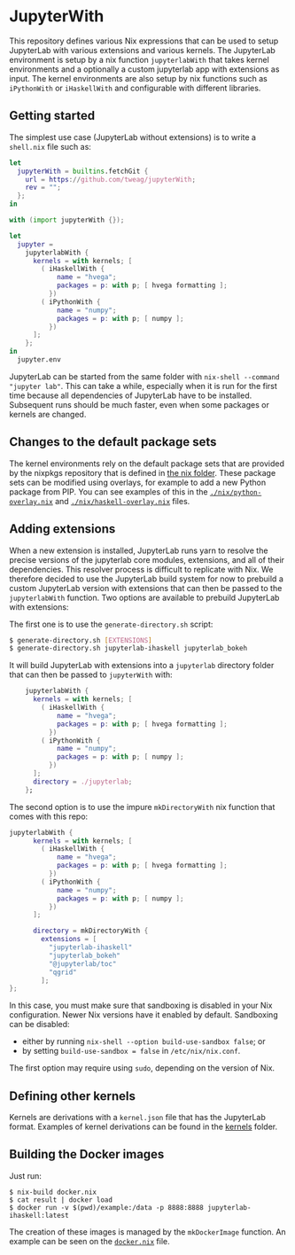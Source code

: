 # JupyterWith

This repository defines various Nix expressions that can be used to setup
JupyterLab with various extensions and various kernels. The JupyterLab
environment is setup by a nix function `jupyterlabWith` that takes kernel
environments and a optionally a custom jupyterlab app with extensions as input.
The kernel environments are also setup by nix functions such as `iPythonWith`
or `iHaskellWith` and configurable with different libraries.

## Getting started

The simplest use case (JupyterLab without extensions) is to write a `shell.nix`
file such as:

``` nix
let
  jupyterWith = builtins.fetchGit {
    url = https://github.com/tweag/jupyterWith;
    rev = "";
  };
in

with (import jupyterWith {});

let
  jupyter =
    jupyterlabWith {
      kernels = with kernels; [
        ( iHaskellWith {
            name = "hvega";
            packages = p: with p; [ hvega formatting ];
          })
        ( iPythonWith {
            name = "numpy";
            packages = p: with p; [ numpy ];
          })
      ];
    };
in
  jupyter.env
```

JupyterLab can be started from the same folder with `nix-shell --command
"jupyter lab"`. This can take a while, especially when it is run for the first
time because all dependencies of JupyterLab have to be installed. Subsequent
runs should be much faster, even when some packages or kernels are changed.

## Changes to the default package sets

The kernel environments rely on the default package sets that are provided by
the nixpkgs repository that is defined in [the nix folder](nix). These package
sets can be modified using overlays, for example to add a new Python package
from PIP. You can see examples of this in the
[`./nix/python-overlay.nix`](nix/python-overlay.nix) and
[`./nix/haskell-overlay.nix`](nix/haskell-overlay.nix) files.

## Adding extensions

When a new extension is installed, JupyterLab runs yarn to resolve the precise
versions of the jupyterlab core modules, extensions, and all of their
dependencies. This resolver process is difficult to replicate with Nix. We
therefore decided to use the JupyterLab build system for now to prebuild a
custom JupyterLab version with extensions that can then be passed to the
`jupyterlabWith` function. Two options are available to prebuild JupyterLab
with extensions:

The first one is to use the `generate-directory.sh` script:

``` bash
$ generate-directory.sh [EXTENSIONS]
$ generate-directory.sh jupyterlab-ihaskell jupyterlab_bokeh
```

It will build JupyterLab with extensions into a `jupyterlab` directory folder
that can then be passed to `jupyterWith` with:

``` nix
    jupyterlabWith {
      kernels = with kernels; [
        ( iHaskellWith {
            name = "hvega";
            packages = p: with p; [ hvega formatting ];
          })
        ( iPythonWith {
            name = "numpy";
            packages = p: with p; [ numpy ];
          })
      ];
      directory = ./jupyterlab;
    };
```

The second option is to use the impure `mkDirectoryWith` nix function that
comes with this repo:


``` nix
jupyterlabWith {
      kernels = with kernels; [
        ( iHaskellWith {
            name = "hvega";
            packages = p: with p; [ hvega formatting ];
          })
        ( iPythonWith {
            name = "numpy";
            packages = p: with p; [ numpy ];
          })
      ];

      directory = mkDirectoryWith {
        extensions = [
          "jupyterlab-ihaskell"
          "jupyterlab_bokeh"
          "@jupyterlab/toc"
          "qgrid"
        ];
};
```

In this case, you must make sure that sandboxing is disabled in your Nix
configuration. Newer Nix versions have it enabled by default. 
Sandboxing can be disabled:

- either by running `nix-shell --option build-use-sandbox false`; or
- by setting `build-use-sandbox = false` in `/etc/nix/nix.conf`.

The first option may require using `sudo`, depending on the version of Nix.

## Defining other kernels

Kernels are derivations with a `kernel.json` file that has the JupyterLab
format. Examples of kernel derivations can be found in the [kernels](kernels)
folder.

## Building the Docker images

Just run:

```
$ nix-build docker.nix
$ cat result | docker load
$ docker run -v $(pwd)/example:/data -p 8888:8888 jupyterlab-ihaskell:latest
```

The creation of these images is managed by the `mkDockerImage` function. An
example can be seen on the [`docker.nix`](docker.nix) file.

